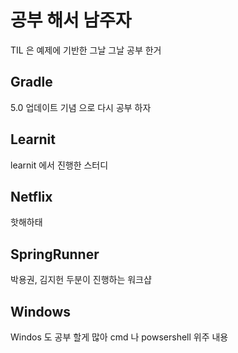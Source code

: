 # 공부 해서 남주자

TIL 은 예제에 기반한 그날 그날 공부 한거

## Gradle

5.0 업데이트 기념 으로 다시 공부 하자

## Learnit

learnit 에서 진행한 스터디

## Netflix

핫해하태

## SpringRunner

박용권, 김지헌 두분이 진행하는 워크샵

## Windows

Windos 도 공부 할게 많아 cmd 나 powsershell 위주 내용
